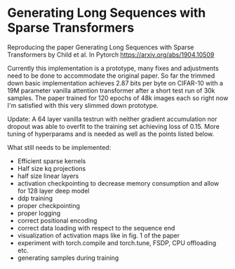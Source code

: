 # Generating Long Sequences with Sparse Transformers
Reproducing the paper Generating Long Sequences with Sparse Transformers by Child et al. In Pytorch
https://arxiv.org/abs/1904.10509

Currently this implementation is a prototype, many fixes and adjustments need to be done to accommodate the original paper. 
So far the trimmed down basic implementation achieves 2.87 bits per byte on CIFAR-10 with a 19M parameter vanilla attention transformer after a short test run of 30k samples. 
The paper trained for 120 epochs of 48k images each so right now I'm satisfied with this very slimmed down prototype. 

Update: A 64 layer vanilla testrun with neither gradient accumulation nor dropout was able to overfit to the training set achieving loss of 0.15. More tuning of hyperparams and is needed as well as the points listed below.

What still needs to be implemented: 
* Efficient sparse kernels
* Half size kq projections
* half size linear layers
* activation checkpointing to decrease memory consumption and allow for 128 layer deep model
* ddp training
* proper checkpointing
* proper logging
* correct positional encoding
* correct data loading with respect to the sequence end
* visualization of activation maps like in fig. 1 of the paper
* experiment with torch.compile and torch.tune, FSDP, CPU offloading etc.
* generating samples during training
